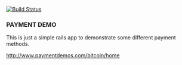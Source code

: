 [![Build Status](https://travis-ci.org/brianmc/paymentdemo.png)](https://travis-ci.org/brianmc/paymentdemo)

### PAYMENT DEMO

This is just a simple rails app to demonstrate some different payment methods.

http://www.paymentdemos.com/bitcoin/home

